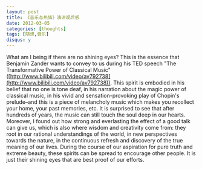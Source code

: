 ```yaml
---
layout: post
title: 《音乐与热情》演讲观后感
date: 2012-03-05
categories: [thoughts]
tags: [随想,音乐]
disqus: y
---
```


What am I being if there are no shining eyes? This is the essence that Benjamin Zander wants to convey to us during his TED speech "The Transformative Power of Classical Music" ([http://www.bilibili.com/video/av792738](http://www.bilibili.com/video/av792738)). This spirit is embodied in his belief that no one is tone deaf, in his narration about the magic power of classical music, in his vivid and sensation-provoking play of Chopin's prelude–and this is a piece of melancholy music which makes you recollect your home, your past memories, etc. It is surprised to see that after hundreds of years, the music can still touch the soul deep in our hearts. Moreover, I found out how strong and everlasting the effect of a good talk can give us, which is also where wisdom and creativity come from: they root in our rational understandings of the world, in new perspectives towards the nature, in the continuous refresh and discovery of the true meaning of our lives. During the course of our aspiration for pure truth and extreme beauty, these spirits can be spread to encourage other people. It is just their shining eyes that are best proof of our efforts.
